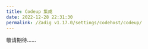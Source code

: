 ```yaml
---
title: Codeup 集成
date: 2022-12-28 22:31:30
permalink: /Zadig v1.17.0/settings/codehost/codeup/
---
```


<Badge text="企业版" />
敬请期待……